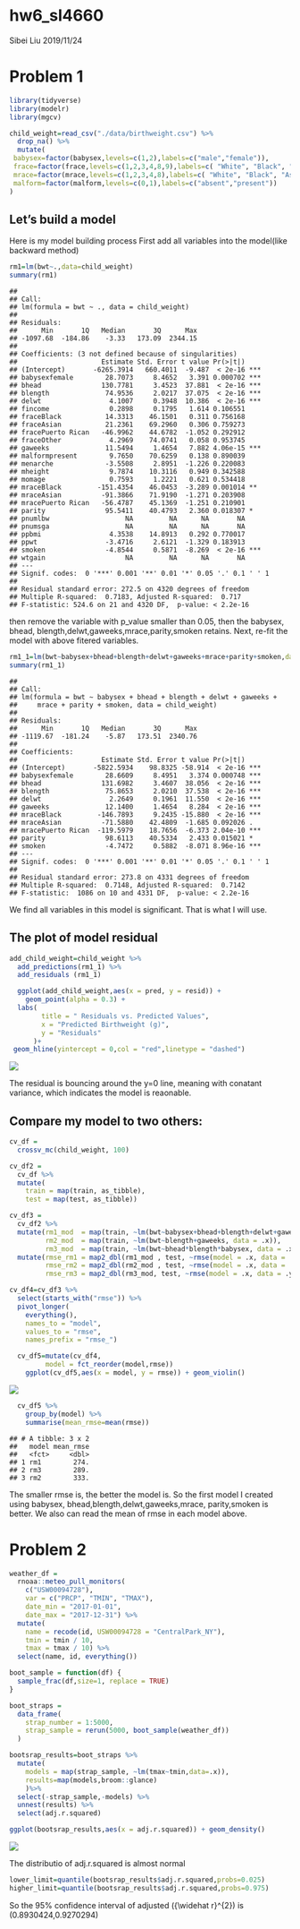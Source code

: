 hw6\_sl4660
================
Sibei Liu
2019/11/24

# Problem 1

``` r
library(tidyverse)
library(modelr)
library(mgcv)
```

``` r
child_weight=read_csv("./data/birthweight.csv") %>% 
  drop_na() %>% 
  mutate(
 babysex=factor(babysex,levels=c(1,2),labels=c("male","female")),
 frace=factor(frace,levels=c(1,2,3,4,8,9),labels=c( "White", "Black", "Asian", "Puerto Rican","Other", "Unknown")),
 mrace=factor(mrace,levels=c(1,2,3,4,8),labels=c( "White", "Black", "Asian", "Puerto Rican","Other")),
 malform=factor(malform,levels=c(0,1),labels=c("absent","present"))
)
```

## Let’s build a model

Here is my model building process First add all variables into the
model(like backward method)

``` r
rm1=lm(bwt~.,data=child_weight)
summary(rm1)
```

    ## 
    ## Call:
    ## lm(formula = bwt ~ ., data = child_weight)
    ## 
    ## Residuals:
    ##      Min       1Q   Median       3Q      Max 
    ## -1097.68  -184.86    -3.33   173.09  2344.15 
    ## 
    ## Coefficients: (3 not defined because of singularities)
    ##                     Estimate Std. Error t value Pr(>|t|)    
    ## (Intercept)       -6265.3914   660.4011  -9.487  < 2e-16 ***
    ## babysexfemale        28.7073     8.4652   3.391 0.000702 ***
    ## bhead               130.7781     3.4523  37.881  < 2e-16 ***
    ## blength              74.9536     2.0217  37.075  < 2e-16 ***
    ## delwt                 4.1007     0.3948  10.386  < 2e-16 ***
    ## fincome               0.2898     0.1795   1.614 0.106551    
    ## fraceBlack           14.3313    46.1501   0.311 0.756168    
    ## fraceAsian           21.2361    69.2960   0.306 0.759273    
    ## fracePuerto Rican   -46.9962    44.6782  -1.052 0.292912    
    ## fraceOther            4.2969    74.0741   0.058 0.953745    
    ## gaweeks              11.5494     1.4654   7.882 4.06e-15 ***
    ## malformpresent        9.7650    70.6259   0.138 0.890039    
    ## menarche             -3.5508     2.8951  -1.226 0.220083    
    ## mheight               9.7874    10.3116   0.949 0.342588    
    ## momage                0.7593     1.2221   0.621 0.534418    
    ## mraceBlack         -151.4354    46.0453  -3.289 0.001014 ** 
    ## mraceAsian          -91.3866    71.9190  -1.271 0.203908    
    ## mracePuerto Rican   -56.4787    45.1369  -1.251 0.210901    
    ## parity               95.5411    40.4793   2.360 0.018307 *  
    ## pnumlbw                   NA         NA      NA       NA    
    ## pnumsga                   NA         NA      NA       NA    
    ## ppbmi                 4.3538    14.8913   0.292 0.770017    
    ## ppwt                 -3.4716     2.6121  -1.329 0.183913    
    ## smoken               -4.8544     0.5871  -8.269  < 2e-16 ***
    ## wtgain                    NA         NA      NA       NA    
    ## ---
    ## Signif. codes:  0 '***' 0.001 '**' 0.01 '*' 0.05 '.' 0.1 ' ' 1
    ## 
    ## Residual standard error: 272.5 on 4320 degrees of freedom
    ## Multiple R-squared:  0.7183, Adjusted R-squared:  0.717 
    ## F-statistic: 524.6 on 21 and 4320 DF,  p-value: < 2.2e-16

then remove the variable with p\_value smaller than 0.05, then the
babysex, bhead, blength,delwt,gaweeks,mrace,parity,smoken retains. Next,
re-fit the model with above fitered variables.

``` r
rm1_1=lm(bwt~babysex+bhead+blength+delwt+gaweeks+mrace+parity+smoken,data=child_weight)
summary(rm1_1)
```

    ## 
    ## Call:
    ## lm(formula = bwt ~ babysex + bhead + blength + delwt + gaweeks + 
    ##     mrace + parity + smoken, data = child_weight)
    ## 
    ## Residuals:
    ##      Min       1Q   Median       3Q      Max 
    ## -1119.67  -181.24    -5.87   173.51  2340.76 
    ## 
    ## Coefficients:
    ##                     Estimate Std. Error t value Pr(>|t|)    
    ## (Intercept)       -5822.5934    98.8325 -58.914  < 2e-16 ***
    ## babysexfemale        28.6609     8.4951   3.374 0.000748 ***
    ## bhead               131.6982     3.4607  38.056  < 2e-16 ***
    ## blength              75.8653     2.0210  37.538  < 2e-16 ***
    ## delwt                 2.2649     0.1961  11.550  < 2e-16 ***
    ## gaweeks              12.1400     1.4654   8.284  < 2e-16 ***
    ## mraceBlack         -146.7893     9.2435 -15.880  < 2e-16 ***
    ## mraceAsian          -71.5880    42.4809  -1.685 0.092026 .  
    ## mracePuerto Rican  -119.5979    18.7656  -6.373 2.04e-10 ***
    ## parity               98.6113    40.5334   2.433 0.015021 *  
    ## smoken               -4.7472     0.5882  -8.071 8.96e-16 ***
    ## ---
    ## Signif. codes:  0 '***' 0.001 '**' 0.01 '*' 0.05 '.' 0.1 ' ' 1
    ## 
    ## Residual standard error: 273.8 on 4331 degrees of freedom
    ## Multiple R-squared:  0.7148, Adjusted R-squared:  0.7142 
    ## F-statistic:  1086 on 10 and 4331 DF,  p-value: < 2.2e-16

We find all variables in this model is significant. That is what I will
use.

## The plot of model residual

``` r
add_child_weight=child_weight %>% 
  add_predictions(rm1_1) %>% 
  add_residuals (rm1_1) 

  ggplot(add_child_weight,aes(x = pred, y = resid)) + 
    geom_point(alpha = 0.3) +
  labs(
        title = " Residuals vs. Predicted Values",
        x = "Predicted Birthweight (g)",
        y = "Residuals"
      )+
 geom_hline(yintercept = 0,col = "red",linetype = "dashed")
```

![](p8106_hw6_sl4660_files/figure-gfm/unnamed-chunk-5-1.png)<!-- -->

The residual is bouncing around the y=0 line, meaning with conatant
variance, which indicates the model is reaonable.

## Compare my model to two others:

``` r
cv_df = 
  crossv_mc(child_weight, 100)
```

``` r
cv_df2 =
  cv_df %>% 
  mutate(
    train = map(train, as_tibble),
    test = map(test, as_tibble))

cv_df3 = 
  cv_df2 %>% 
  mutate(rm1_mod  = map(train, ~lm(bwt~babysex+bhead+blength+delwt+gaweeks+mrace+parity+smoken, data = .x)),
         rm2_mod  = map(train, ~lm(bwt~blength+gaweeks, data = .x)),
         rm3_mod  = map(train, ~lm(bwt~bhead*blength*babysex, data = .x))) %>% 
  mutate(rmse_rm1 = map2_dbl(rm1_mod , test, ~rmse(model = .x, data = .y)),
         rmse_rm2 = map2_dbl(rm2_mod , test, ~rmse(model = .x, data = .y)),
         rmse_rm3 = map2_dbl(rm3_mod, test, ~rmse(model = .x, data = .y)))
```

``` r
cv_df4=cv_df3 %>% 
  select(starts_with("rmse")) %>% 
  pivot_longer(
    everything(),
    names_to = "model", 
    values_to = "rmse",
    names_prefix = "rmse_") 

  cv_df5=mutate(cv_df4,
         model = fct_reorder(model,rmse))
    ggplot(cv_df5,aes(x = model, y = rmse)) + geom_violin()
```

![](p8106_hw6_sl4660_files/figure-gfm/unnamed-chunk-8-1.png)<!-- -->

``` r
  cv_df5 %>% 
    group_by(model) %>% 
    summarise(mean_rmse=mean(rmse))
```

    ## # A tibble: 3 x 2
    ##   model mean_rmse
    ##   <fct>     <dbl>
    ## 1 rm1        274.
    ## 2 rm3        289.
    ## 3 rm2        333.

The smaller rmse is, the better the model is. So the first model I
created using babysex, bhead,blength,delwt,gaweeks,mrace, parity,smoken
is better. We also can read the mean of rmse in each model above.

# Problem 2

``` r
weather_df = 
  rnoaa::meteo_pull_monitors(
    c("USW00094728"),
    var = c("PRCP", "TMIN", "TMAX"), 
    date_min = "2017-01-01",
    date_max = "2017-12-31") %>%
  mutate(
    name = recode(id, USW00094728 = "CentralPark_NY"),
    tmin = tmin / 10,
    tmax = tmax / 10) %>%
  select(name, id, everything())
```

``` r
boot_sample = function(df) {
  sample_frac(df,size=1, replace = TRUE)
}
```

``` r
boot_straps = 
  data_frame(
    strap_number = 1:5000,
    strap_sample = rerun(5000, boot_sample(weather_df))
  )
```

``` r
bootsrap_results=boot_straps %>% 
  mutate(
    models = map(strap_sample, ~lm(tmax~tmin,data=.x)),
    results=map(models,broom::glance)
    )%>% 
  select(-strap_sample,-models) %>% 
  unnest(results) %>% 
  select(adj.r.squared) 
```

``` r
ggplot(bootsrap_results,aes(x = adj.r.squared)) + geom_density()
```

![](p8106_hw6_sl4660_files/figure-gfm/unnamed-chunk-13-1.png)<!-- -->

The distributio of adj.r.squared is almost normal

``` r
lower_limit=quantile(bootsrap_results$adj.r.squared,probs=0.025)
higher_limit=quantile(bootsrap_results$adj.r.squared,probs=0.975)
```

So the 95% confidence interval of adjusted \({\widehat r}^{2}\) is
(0.8930424,0.9270294)
